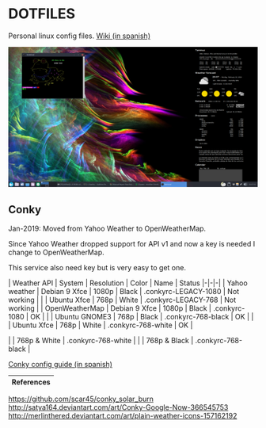 # DOTFILES

Personal linux config files. [Wiki (in spanish)](https://github.com/manurs/dotfiles/wiki)

![alt tag](https://raw.githubusercontent.com/manurs/dotfiles/master/d3.png)

## Conky

Jan-2019: Moved from Yahoo Weather to OpenWeatherMap.

Since Yahoo Weather dropped support for API v1 and now a key is needed I change to OpenWeatherMap.

This service also need key but is very easy to get one.

| Weather API | System | Resolution | Color | Name | Status
|-|-|-|
| Yahoo weather  | Debian 9 Xfce | 1080p | Black | .conkyrc-LEGACY-1080 | Not working |
|   | Ubuntu Xfce   | 768p  | White | .conkyrc-LEGACY-768  | Not working |
| OpenWeatherMap | Debian 9 Xfce | 1080p | Black | .conkyrc-1080        | OK |
|  | Ubuntu GNOME3 | 768p  | Black | .conkyrc-768-black   | OK |
|  | Ubuntu Xfce   | 768p  | White | .conkyrc-768-white   | OK |


|  | 768p & White       | .conkyrc-768-white   |
|  | 768p & Black       | .conkyrc-768-black   |

[Conky config guide (in spanish)](https://github.com/manurs/dotfiles/wiki/Configurar-conky-en-nuevo-equipo)

| References |
|:--- |
https://github.com/scar45/conky_solar_burn
http://satya164.deviantart.com/art/Conky-Google-Now-366545753
http://merlinthered.deviantart.com/art/plain-weather-icons-157162192


